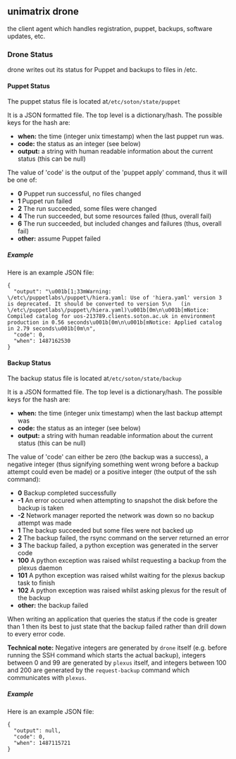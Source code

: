 ## unimatrix drone
the client agent which handles registration, puppet, backups, software updates, etc.

### Drone Status

drone writes out its status for Puppet and backups to files in /etc.

#### Puppet Status

The puppet status file is located at``/etc/soton/state/puppet``

It is a JSON formatted file.  The top level is a dictionary/hash. The possible
keys for the hash are:

- **when:** the time (integer unix timestamp) when the last puppet run was.
- **code:** the status as an integer (see below)
- **output:** a string with human readable information about the current status (this can be null)

The value of 'code' is the output of the 'puppet apply' command, thus it will be
one of:

- **0** Puppet run successful, no files changed
- **1** Puppet run failed
- **2** The run succeeded, some files were changed
- **4** The run succeeded, but some resources failed (thus, overall fail)
- **6** The run succeeded, but included changes and failures (thus, overall fail)
- **other:** assume Puppet failed

##### Example

Here is an example JSON file:

```
{
  "output": "\u001b[1;33mWarning: \/etc\/puppetlabs\/puppet\/hiera.yaml: Use of 'hiera.yaml' version 3 is deprecated. It should be converted to version 5\n   (in \/etc\/puppetlabs\/puppet\/hiera.yaml)\u001b[0m\n\u001b[mNotice: Compiled catalog for uos-213789.clients.soton.ac.uk in environment production in 0.56 seconds\u001b[0m\n\u001b[mNotice: Applied catalog in 2.79 seconds\u001b[0m\n",
  "code": 0,
  "when": 1487162530
}
```

#### Backup Status

The backup status file is located at``/etc/soton/state/backup``

It is a JSON formatted file.  The top level is a dictionary/hash. The possible
keys for the hash are:

- **when:** the time (integer unix timestamp) when the last backup attempt was
- **code:** the status as an integer (see below)
- **output:** a string with human readable information about the current status (this can be null)

The value of 'code' can either be zero (the backup was a success), a negative integer (thus signifying something went wrong before a backup attempt could even be made) or a positive integer (the output of the ssh command):

- **0** Backup completed successfully
- **-1** An error occured when attempting to snapshot the disk before the backup is taken
- **-2** Network manager reported the network was down so no backup attempt was made
- **1** The backup succeeded but some files were not backed up
- **2** The backup failed, the rsync command on the server returned an error
- **3** The backup failed, a python exception was generated in the server code
- **100** A python exception was raised whilst requesting a backup from the plexus daemon
- **101** A python exception was raised whilst waiting for the plexus backup task to finish
- **102** A python exception was raised whilst asking plexus for the result of the backup
- **other:** the backup failed

When writing an application that queries the status if the code is greater than 1 then its best to just state that the backup failed rather than drill down to every error code. 

**Technical note:** Negative integers are generated by ``drone`` itself (e.g. before running the SSH command which starts the actual backup), integers between 0 and 99 are generated by ``plexus`` itself, and integers between 100 and 200 are generated by the `request-backup` command which communicates with ``plexus``.


##### Example

Here is an example JSON file:

```
{
  "output": null,
  "code": 0,
  "when": 1487115721
}
```